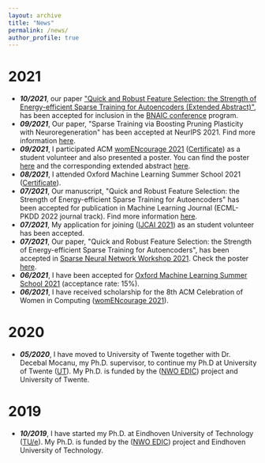 ```yaml
---
layout: archive
title: "News"
permalink: /news/
author_profile: true
---
```

# 2021
- ***10/2021***, our paper ["Quick and Robust Feature Selection: the Strength of Energy-efficient Sparse Training for Autoencoders (Extended Abstract)"](https://zahraatashgahi.github.io/files/papers/QuickSelection_extended_abstract.pdf), has been accepted for inclusion in the [BNAIC conference](https://bnaic2021.uni.lu/) program.
- ***09/2021***, Our paper, "Sparse Training via Boosting Pruning Plasticity with Neuroregeneration" has been accepted at NeurIPS 2021. Find more information [here](https://zahraatashgahi.github.io/publication/2021-06-19-Sparse-Training-via-Boosting-Pruning-Plasticity-with-Neuroregeneration). 
- ***09/2021***, I participated ACM [womENcourage 2021](https://womencourage.acm.org/2021/) ([Certificate](https://zahraatashgahi.github.io/files/certificates/2021/OxML_School_certificate.pdf)) as a student volunteer and also presented a poster. You can find the poster [here](https://womencourage.acm.org/2021/wp-content/uploads/2021/07/65_poster.pdf) and the corresponding extended abstract [here](https://womencourage.acm.org/2021/wp-content/uploads/2021/07/65_extendedabstract.pdf). 
- ***08/2021***, I attended Oxford Machine Learning Summer School 2021 ([Certificate](https://zahraatashgahi.github.io/files/certificates/2021/acmwomEncourage.pdf)). 
- ***07/2021***, Our manuscript, "Quick and Robust Feature Selection: the Strength of Energy-efficient Sparse Training for Autoencoders" has been accepted for publication in Machine Learning Journal (ECML-PKDD 2022 journal track). Find more information [here](https://zahraatashgahi.github.io/publication/2020-12-01-QuickSelection). 
- ***07/2021***, My application for joining ([IJCAI 2021](https://ijcai-21.org/)) as an student volunteer has been accepted.
- ***07/2021***, Our paper, "Quick and Robust Feature Selection: the Strength of Energy-efficient Sparse Training for Autoencoders", has been accepted in [Sparse Neural Network Workshop 2021](https://www.sparseneural.net/accepted-papers). Check the poster [here](https://zahraatashgahi.github.io/files/posters/2021/QuickSelection_poster.pdf).
- ***06/2021***, I have been accepted for [Oxford Machine Learning Summer School 2021](https://www.oxfordml.school/) (acceptance rate: 15%).
- ***06/2021***, I have received scholarship for the 8th ACM Celebration of Women in Computing ([womENcourage 2021](https://womencourage.acm.org/2021/)).

# 2020
- ***05/2020***, I have moved to University of Twente together with Dr. Decebal Mocanu, my Ph.D. supervisor, to continue my Ph.D at University of Twente ([UT](https://www.utwente.nl/en/)). My Ph.D. is funded by the ([NWO EDIC](https://c2d.bubblefish-clients.nl/projecten/edic-exceptional-deep-intelligent-coach)) project and University of Twente. 


# 2019
- ***10/2019***, I have started my Ph.D. at Eindhoven University of Technology ([TU/e](https://www.tue.nl/en/)). My Ph.D. is funded by the ([NWO EDIC](https://c2d.bubblefish-clients.nl/projecten/edic-exceptional-deep-intelligent-coach)) project and Eindhoven University of Technology.
